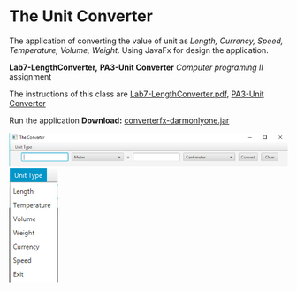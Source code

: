 # The Unit Converter
The application of converting the value of unit as *Length, Currency, Speed, Temperature,
Volume, Weight*. Using JavaFx for design
the application. 

**Lab7-LengthConverter,** **PA3-Unit Converter** *Computer programing II* assignment

The instructions of this class are [Lab7-LengthConverter.pdf](https://skeoop.github.io/week7/Lab7-LengthConverter.pdf), 
[PA3-Unit Converter](https://skeoop.github.io/week8/PA3-UnitConverter.pdf)

Run the application **Download:** [converterfx-darmonlyone.jar](Converter_darm_jar/converterfx-darmonlyone.jar) 

![imageapplication](image/TheConverter.png)
![imageapplication](image/TheUnit.png)